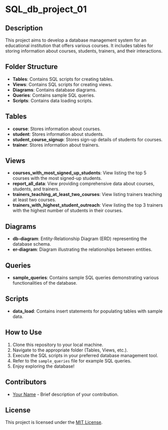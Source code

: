 # SQL_db_project_01

## Description
This project aims to develop a database management system for an educational institution that offers various courses. It includes tables for storing information about courses, students, trainers, and their interactions.

## Folder Structure
- **Tables**: Contains SQL scripts for creating tables.
- **Views**: Contains SQL scripts for creating views.
- **Diagrams**: Contains database diagrams.
- **Queries**: Contains sample SQL queries.
- **Scripts**: Contains data loading scripts.

## Tables
- **course**: Stores information about courses.
- **student**: Stores information about students.
- **student_course_signup**: Stores sign-up details of students for courses.
- **trainer**: Stores information about trainers.

## Views
- **courses_with_most_signed_up_students**: View listing the top 5 courses with the most signed-up students.
- **report_all_data**: View providing comprehensive data about courses, students, and trainers.
- **trainers_teaching_at_least_two_courses**: View listing trainers teaching at least two courses.
- **trainers_with_highest_student_outreach**: View listing the top 3 trainers with the highest number of students in their courses.

## Diagrams
- **db-diagram**: Entity-Relationship Diagram (ERD) representing the database schema.
- **er-diagram**: Diagram illustrating the relationships between entities.

## Queries
- **sample_queries**: Contains sample SQL queries demonstrating various functionalities of the database.

## Scripts
- **data_load**: Contains insert statements for populating tables with sample data.

## How to Use
1. Clone this repository to your local machine.
2. Navigate to the appropriate folder (Tables, Views, etc.).
3. Execute the SQL scripts in your preferred database management tool.
4. Refer to the `sample_queries` file for example SQL queries.
5. Enjoy exploring the database!

## Contributors
- [Your Name](link-to-your-profile) - Brief description of your contribution.

## License
This project is licensed under the [MIT License](link-to-license-file).
